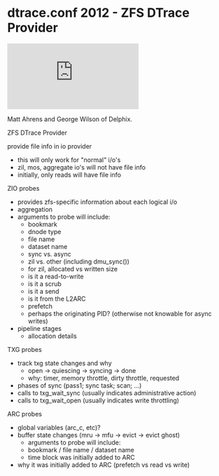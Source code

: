 # dtrace.conf 2012 - ZFS DTrace Provider

<!-- markdownlint-disable no-inline-html -->

<div class="youtube-player">
  <iframe type="text/html" src="https://www.youtube.com/embed/m_V7yrrn49Y"
    frameborder="0" allowfullscreen></iframe>
</div>

Matt Ahrens and George Wilson of Delphix.

ZFS DTrace Provider

provide file info in io provider

- this will only work for "normal" i/o's
- zil, mos, aggregate io's will not have file info
- initially, only reads will have file info

ZIO probes

- provides zfs-specific information about each logical i/o
- aggregation
- arguments to probe will include:
  - bookmark
  - dnode type
  - file name
  - dataset name
  - sync vs. async
  - zil vs. other (including dmu\_sync())
  - for zil, allocated vs written size
  - is it a read-to-write
  - is it a scrub
  - is it a send
  - is it from the L2ARC
  - prefetch
  - perhaps the originating PID? (otherwise not knowable for
    async writes)
- pipeline stages
  - allocation details

TXG probes

- track txg state changes and why
  - open -&gt; quiescing -&gt; syncing -&gt; done
  - why: timer, memory throttle, dirty throttle, requested
- phases of sync (pass1; sync task; scan; ...)
- calls to txg\_wait\_sync (usually indicates administrative action)
- calls to txg\_wait\_open (usually indicates write throttling)

ARC probes

- global variables (arc\_c, etc)?
- buffer state changes (mru -&gt; mfu -&gt; evict -&gt; evict ghost)
  - arguments to probe will include:
  - bookmark / file name / dataset name
  - time block was initially added to ARC
- why it was initially added to ARC (prefetch vs read vs write)
